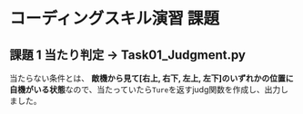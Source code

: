 # コーディングスキル演習 課題 



## 課題 1 当たり判定 -> Task01_Judgment.py

当たらない条件とは、 **敵機から見て[右上, 右下, 左上, 左下]のいずれかの位置に自機がいる状態**なので、当たっていたら`Ture`を返すjudg関数を作成し、出力しました。

